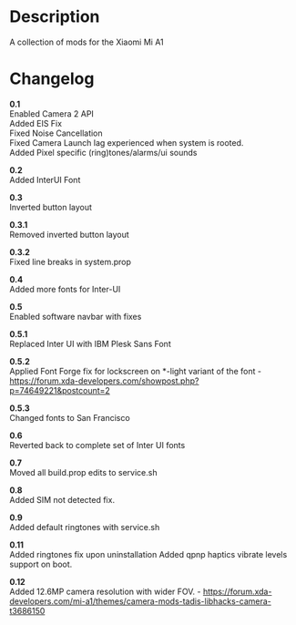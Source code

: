 # **Description**

A collection of mods for the Xiaomi Mi A1

# **Changelog**

**0.1**  
Enabled Camera 2 API  
Added EIS Fix  
Fixed Noise Cancellation  
Fixed Camera Launch lag experienced when system is rooted.  
Added Pixel specific (ring)tones/alarms/ui sounds  

**0.2**  
Added InterUI Font  

**0.3**  
Inverted button layout

**0.3.1**  
Removed inverted button layout  

**0.3.2**  
Fixed line breaks in system.prop  
  
**0.4**  
Added more fonts for Inter-UI  
  
**0.5**  
Enabled software navbar with fixes  
  
**0.5.1**  
Replaced Inter UI with IBM Plesk Sans Font  
    
**0.5.2**  
Applied Font Forge fix for lockscreen on *-light variant of the font - https://forum.xda-developers.com/showpost.php?p=74649221&postcount=2  
  
**0.5.3**  
Changed fonts to San Francisco  
  
**0.6**  
Reverted back to complete set of Inter UI fonts  
  
**0.7**  
Moved all build.prop edits to service.sh  
  
**0.8**  
Added SIM not detected fix.

**0.9**  
Added default ringtones with service.sh  
  
**0.11**  
Added ringtones fix upon uninstallation
Added qpnp haptics vibrate levels support on boot.  
  
**0.12**  
Added 12.6MP camera resolution with wider FOV. - https://forum.xda-developers.com/mi-a1/themes/camera-mods-tadis-libhacks-camera-t3686150